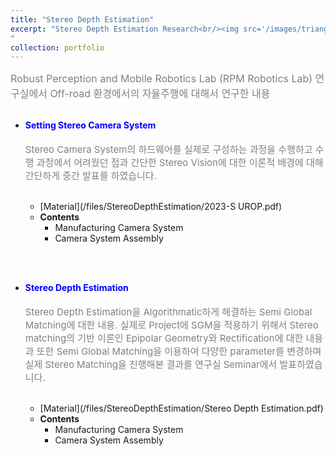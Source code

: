 ```yaml
---
title: "Stereo Depth Estimation"
excerpt: "Stereo Depth Estimation Research<br/><img src='/images/triangulizaiton.png' width='500' height='300'>
"
collection: portfolio
---
```


<span style = "font-size:16px; color: gray;"> Robust Perception and Mobile Robotics Lab (RPM Robotics Lab) 연구실에서 Off-road 환경에서의 자율주행에 대해서 연구한 내용</span>
<br><br>

* <strong style = "color: blue">Setting Stereo Camera System</strong><br>
<span style = "font-size:15px; color: gray;"><br> Stereo Camera System의 하드웨어를 실제로 구성하는 과정을 수행하고 수행 과정에서 어려웠던 점과 간단한 Stereo Vision에 대한 이론적 배경에 대해 간단하게 중간 발표를 하였습니다.</span><br><br>

    * [Material](/files/StereoDepthEstimation/2023-S UROP.pdf)
    * <strong> Contents</strong>
        * Manufacturing Camera System
        * Camera System Assembly

<br><br>
* <strong style = "color: blue">Stereo Depth Estimation</strong><br>
<span style = "font-size:15px; color: gray;"><br> Stereo Depth Estimation을 Algorithmatic하게 해결하는 Semi Global Matching에 대한 내용. 실제로 Project에 SGM을 적용하기 위해서 Stereo matching의 기반 이론인 Epipolar Geometry와 Rectification에 대한 내용과 또한 Semi Global Matching을 이용하여 다양한 parameter를 변경하며 실제 Stereo Matching을 진행해본 결과를 연구실 Seminar에서 발표하였습니다. </span><br><br>

    * [Material](/files/StereoDepthEstimation/Stereo Depth Estimation.pdf)
    * <strong> Contents</strong>
        * Manufacturing Camera System
        * Camera System Assembly